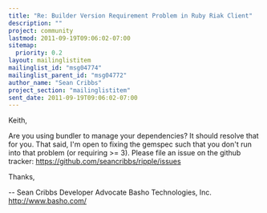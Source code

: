 ```yaml
---
title: "Re: Builder Version Requirement Problem in Ruby Riak Client"
description: ""
project: community
lastmod: 2011-09-19T09:06:02-07:00
sitemap:
  priority: 0.2
layout: mailinglistitem
mailinglist_id: "msg04774"
mailinglist_parent_id: "msg04772"
author_name: "Sean Cribbs"
project_section: "mailinglistitem"
sent_date: 2011-09-19T09:06:02-07:00
---
```



Keith,

Are you using bundler to manage your dependencies? It should resolve that
for you. That said, I'm open to fixing the gemspec such that you don't run
into that problem (or requiring &gt;= 3). Please file an issue on the github
tracker: https://github.com/seancribbs/ripple/issues

Thanks,

-- 
Sean Cribbs 
Developer Advocate
Basho Technologies, Inc.
http://www.basho.com/
